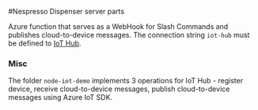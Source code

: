 #Nespresso Dispenser server parts

Azure function that serves as a WebHook for Slash Commands and publishes 
cloud-to-device messages. The connection string `iot-hub` must be defined to [IoT Hub](https://azure.microsoft.com/en-us/services/iot-hub/).

### Misc

The folder `node-iot-demo` implements 3 operations for IoT Hub - register device,
receive cloud-to-device messages, publish cloud-to-device messages using Azure IoT SDK.
